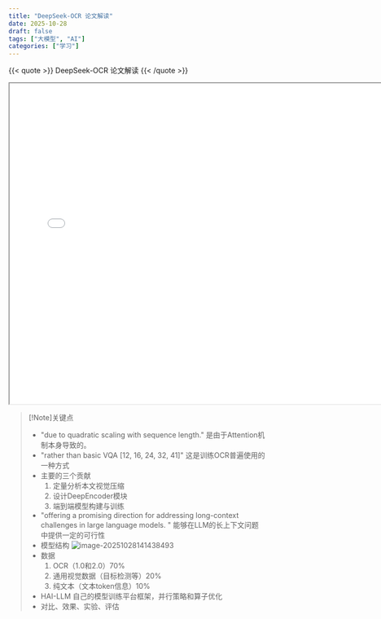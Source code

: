 ```yaml
---
title: "DeepSeek-OCR 论文解读"
date: 2025-10-28
draft: false
tags: ["大模型", "AI"]
categories: ["学习"]
---
```

{{< quote >}}
DeepSeek-OCR 论文解读
{{< /quote >}}
<!--more-->
<iframe src="/pdf/deepseek-OCR.pdf#zoom=45" width="750" height="630"></iframe>

> [!Note]关键点
> - "due to quadratic scaling with sequence length."
> 是由于Attention机制本身导致的。
> - "rather than basic VQA [12, 16, 24, 32, 41]"
> 这是训练OCR普遍使用的一种方式
> - 主要的三个贡献
>     1. 定量分析本文视觉压缩
>     2. 设计DeepEncoder模块
>     3. 端到端模型构建与训练
> - "offering a promising direction for addressing long-context challenges in large language models. "
>   能够在LLM的长上下文问题中提供一定的可行性
> - 模型结构
>   ![image-20251028141438493](https://coderethan-1327000741.cos.ap-chengdu.myqcloud.com/blog-pics/image-20251028141438493.png)
> - 数据
>   1. OCR（1.0和2.0）70%
>   2. 通用视觉数据（目标检测等）20%
>   3. 纯文本（文本token信息）10%
> - HAI-LLM
> 自己的模型训练平台框架，并行策略和算子优化
> - 对比、效果、实验、评估